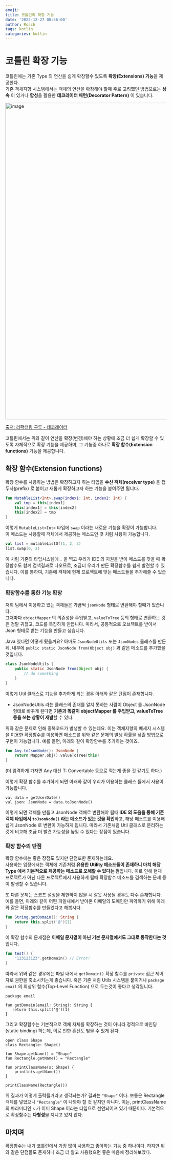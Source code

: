 ```yaml
---
emoji: 
title: 코틀린의 확장 기능
date: '2022-12-27 00:56:00'
author: Roach
tags: kotlin
categories: kotlin
---
```


# 코틀린 확장 기능

코틀린에는 기존 Type 의 연산을 쉽게 확장할수 있도록 **확장(Extensions) 기능**을 제공한다.  
기존 객체지향 시스템에서는 객체의 연산을 확장해야 할때 주로 고려했던 방법으로는 **상속** 이 있거나 **합성**을 활용한 **데코레이터 패턴(Decorator Pattern)** 이 있습니다.

<img width="987" alt="image" src="https://user-images.githubusercontent.com/57784077/209562510-c850d449-ea1b-440c-aa23-f63b5bb8167d.png">

[출저: 리팩터링 구루 - 데코레이터](https://refactoring.guru/design-patterns/decorator)

코틀린에서는 위와 같이 연산을 확장(변경)해야 하는 상황에 조금 더 쉽게 확장할 수 있도록 자체적으로 확장 기능을 제공하며, 그 기눙중 하나로 **확장 함수(Extension functions)** 기능을 제공합니다.

## 확장 함수(Extension functions)

확장 함수를 사용하는 방법은 확장하고자 하는 타입을 **수신 객체(receiver type)** 을 접두사(prefix) 로 붙이고 새롭게 확장하고자 하는 기능을 붙여주면 됩니다.

```kotlin
fun MutableList<Int>.swap(index1: Int, index2: Int) {
    val tmp = this[index1] 
    this[index1] = this[index2]
    this[index2] = tmp
}
```

이렇게 `MutableList<Int>` 타입에 `swap` 이라는 새로운 기능을 확장이 가능합니다.  
이 메소드는 사용할때 객체에서 제공하는 메소드인 것 처럼 사용이 가능합니다.

```kotlin
val list = mutableListOf(1, 2, 3)
list.swap(0, 2)
```

이 처럼 기존의 타입시스템에 `.` 을 찍고 우리가 IDE 의 지원을 받아 메소드를 찾을 때 확장함수도 함께 검색결과로 나오므로, 조금더 우리가 만든 확장함수를 쉽게 발견할 수 있습니다. 이를 통하여, 기존에 객체에 현제 프로젝트에 맞는 메소드들을 추가해줄 수 있습니다.

### 확장함수를 통한 기능 확장

저희 팀에서 이용하고 있는 객체들은 가끔씩 `jsonNode` 형태로 변환해야 할때가 있습니다.  
그때마다 `objectMapper` 의 의존성을 주입받고, `valueToTree` 등의 형태로 변환하는 것은 정말 귀찮고, 코드를 복잡하게 만듭니다. 따라서, 공통적으로 오브젝트를 받아서 Json 형태로 받는 기능을 만들고 싶습니다.  

Java 였다면 어떻게 됬을까요? 아마도 `JsonNodeUtils` 또는 `JsonNodes` 클래스를 만든 뒤, 내부에 `public static JsonNode from(Object obj)` 과 같은 메소드를 추가했을 것입니다.

```java
class JsonNodeUtils {
    public static JsonNode from(Object obj) {
        // do something
    }
}
```

이렇게 Util 클래스로 기능을 추가하게 되는 경우 아래와 같은 단점이 존재합니다.

-  JsonNodeUtils 라는 클래스의 존재를 알지 못하는 사람이 Object 를 JsonNode 형태로 바꾸게 된다면 **기존과 똑같이 objectMapper 를 주입받고, valueToTree 등을 쓰는 상황이 재발**할 수 있다.

위와 같은 문제로 인해 중복코드가 발생할 수 있는데요. 이는 객체지향의 메세지 시스템을 이용한 확장함수를 이용하면 메소드를 위와 같은 문제의 발생 확률을 낮출 방법으로 구현이 가능합니다. 예를 들면, 아래와 같이 확장함수를 추가하는 것이죠.

```kotlin
fun Any.toJsonNode(): JsonNode {
    return Mapper.obj().valueToTree(this)
}
```

(더 엄격하게 가자면 Any 대신 T: Convertable 등으로 적는게 좋을 것 같기도 하다.) 

이렇게 확장 함수를 추가하게 되면 아래와 같이 우리가 이용하는 클래스 들에서 사용이 가능합니다.

```kotiln
val data = getUserDate()
val json: JsonNode = data.toJsonNode()
```

이렇게 되면 객체를 만들고 JsonNode 객체로 변환해야 될때 **IDE 의 도움을 통해 기존 객체 타입에서 `toJsonNode()` 라는 메소드가 있는 것을 확인**하고, 해당 메소드를 이용해 쉽게 JsonNode 로 변환이 가능하게 됩니다. 따라서 기존처럼 Util 클래스로 분리하는 것에 비교해 조금 더 발견 가능성을 높일 수 있다는 장점이 있습니다. 

### 확장 함수의 단점

확장 함수에는 좋은 장점도 있지만 단점또한 존재하는데요.  
사용하는 입장에서는 객체에 기존처럼 **유용한 Utility 메소드들이 존재하니 마치 해당 Type 에서 기본적으로 제공하는 메소드로 오해할 수 있다는 점**입니다. 이로 인해 현재 프로젝트가 아닌 다른 프로젝트에서 사용하게 될때 확장함수 메소드를 검색하는 문제 등이 발생할 수 있습니다.

또 다른 문제는 스코프 설정을 제한하지 않을 시 잘못 사용될 경우도 다수 존재합니다.  
예를 들면, 아래와 같이 어떤 파일내에서 받아온 이메일의 도메인만 파악하기 위해 아래와 같은 확장함수를 만들었다고 해봅시다.

```kotlin
fun String.getDomain(): String {
    return this.split('@')[1]
}
```

이 확장 함수의 문제점은 **이메일 문자열이 아닌 기본 문자열에서도 그대로 동작한다는 것** 입니다.

```kotlin
fun test() {
    "123123123".getDomain() // Error!
}
```

따라서 위와 같은 경우에는 파일 내에서 `getDomain()` 확장 함수를 `private` 접근 제어자로 권한을 축소시키는게 좋습니다. 혹은 기존 처럼 Utils 시스템을 붙이거나 `package email` 의 최상위 함수(Top-Level Function) 으로 두는것이 좋다고 생각됩니다.

```kotiln
package email

fun getDomain(email: String): String {
   return this.split('@')[1] 
}
```

그리고 확장함수는 기본적으로 객체 자체를 확장하는 것이 아니라 정적으로 바인딩(static binding) 하는데, 이로 인한 혼선도 빚을 수 있게 된다.

```kotiln
open class Shape
class Rectangle: Shape()

fun Shape.getName() = "Shape"
fun Rectangle.getName() = "Rectangle"

fun printClassName(s: Shape) {
    println(s.getName())
}

printClassName(Rectangle())
```

위 결과가 어떻게 출력될거라고 생각되는가? 결과는 `"Shape"` 이다. 보통은 Rectangle 객체를 넣었으니 `"Rectangle"` 이 나와야 할 것 같지만 아니다. 이는, printClassName 의 파라미터인 `s` 가 이미 Shape 이라는 타입으로 선언되어져 있기 때문이다. 기본적으로 확장함수는 **다형성**을 지니고 있지 않다.

## 마치며

확장함수는 내가 코틀린에서 가장 많이 사용하고 좋아하는 기능 중 하나이다. 하지만 위와 같은 단점들도 존재하니 조금 더 알고 사용했으면 좋은 마음에 정리해보았다.